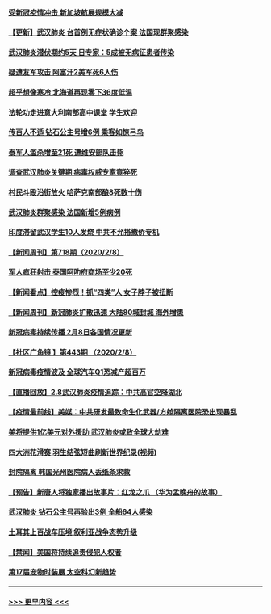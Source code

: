 #### [受新冠疫情冲击 新加坡航展规模大减](../pages/prog202/a102773207.md?t=02092355) 
#### [【更新】武汉肺炎 台首例无症状确诊个案 法国现群聚感染](../pages/prog202/a102770740.md?t=02092355) 
#### [武汉肺炎潜伏期约5天 日专家：5成被无病征患者传染](../pages/prog202/a102773145.md?t=02092355) 
#### [疑遭友军攻击 阿富汗2美军死6人伤](../pages/prog202/a102773140.md?t=02092355) 
#### [超乎想像寒冷 北海道再现零下36度低温](../pages/prog202/a102773122.md?t=02092355) 
#### [法轮功走进意大利南部高中课堂 学生欢迎](../pages/prog202/a102773105.md?t=02092355) 
#### [传百人不适 钻石公主号增6例 乘客如惊弓鸟](../pages/prog202/a102773051.md?t=02092355) 
#### [泰军人滥杀增至21死 遭维安部队击毙](../pages/prog202/a102772913.md?t=02092355) 
#### [调查武汉肺炎关键期 病毒权威专家竟猝死](../pages/prog202/a102773033.md?t=02092355) 
#### [村民斗殴沿街放火 哈萨克南部酿8死数十伤](../pages/prog202/a102772980.md?t=02092355) 
#### [武汉肺炎群聚感染 法国新增5例病例](../pages/prog202/a102772957.md?t=02092355) 
#### [印度滞留武汉学生10人发烧 中共不允搭撤侨专机](../pages/prog202/a102772946.md?t=02092355) 
#### [【新闻周刊】第718期（2020/2/8）](../pages/prog202/a102772921.md?t=02092355) 
#### [军人疯狂射击 泰国呵叻府商场至少20死](../pages/prog202/a102772833.md?t=02092355) 
#### [【新闻看点】控疫惨烈！抓“四类”人 女子脖子被扭断](../pages/prog202/a102772896.md?t=02092355) 
#### [【新闻周刊】新冠肺炎扩散迅速 大陆80城封城 海外增患](../pages/prog202/a102772852.md?t=02092355) 
#### [新冠病毒持续传播 2月8日各国情况更新](../pages/prog202/a102772826.md?t=02092355) 
#### [【社区广角镜  】第443期  （2020/2/8）](../pages/prog202/a102772736.md?t=02092355) 
#### [新冠病毒疫情波及 全球汽车Q1恐减产超百万](../pages/prog202/a102772695.md?t=02092355) 
#### [【直播回放】2.8武汉肺炎疫情追踪：中共高官空降湖北](../pages/prog202/a102772618.md?t=02092355) 
#### [【疫情最前线】美媒：中共研发最致命生化武器/方舱隔离医院恐出现暴乱](../pages/prog202/a102772439.md?t=02092355) 
#### [美将提供1亿美元对外援助 武汉肺炎或致全球大劫难](../pages/prog202/a102772361.md?t=02092355) 
#### [四大洲花滑赛 羽生结弦短曲刷新世界纪录(视频)](../pages/prog202/a102772341.md?t=02092355) 
#### [封院隔离 韩国光州医院病人丢纸条求救](../pages/prog202/a102772282.md?t=02092355) 
#### [【预告】新唐人将独家播出故事片：红龙之爪 （华为孟晚舟的故事）](../pages/prog202/a102767728.md?t=02092355) 
#### [武汉肺炎 钻石公主号再验出3例 全船64人感染](../pages/prog202/a102771726.md?t=02092355) 
#### [土耳其上百战车压境 叙利亚战争态势升级](../pages/prog202/a102772132.md?t=02092355) 
#### [【禁闻】美国将持续追责侵犯人权者](../pages/prog202/a102772042.md?t=02092355) 
#### [第17届宠物时装展 太空科幻新趋势](../pages/prog202/a102772033.md?t=02092355) 

----
#### [ >>> 更早内容 <<< ](../indexes/prog202-earlier.md)
